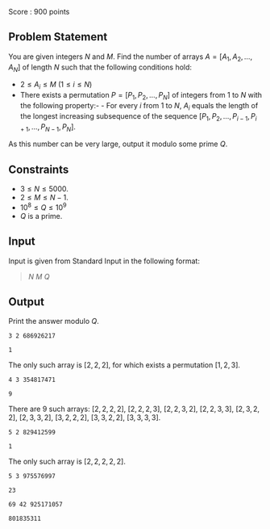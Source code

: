 Score : $900$ points

## Problem Statement

You are given integers $N$ and $M$.
Find the number of arrays $A=[A_1, A_2, \ldots, A_N]$ of length $N$ such that the following conditions hold:

- $2 \le A_i \le M$ ($1 \leq i \leq N$)
- There exists a permutation $P=[P_1,P_2,\ldots,P_N]$ of integers from $1$ to $N$ with the following property:-   - For every $i$ from $1$ to $N$, $A_i$ equals the length of the longest increasing subsequence of the sequence $[P_1, P_2, \ldots, P_{i-1}, P_{i+1}, \ldots, P_{N-1}, P_N]$.

As this number can be very large, output it modulo some prime $Q$.

## Constraints

- $3 \le N \le 5000$.
- $2 \le M \le N-1$.
- $10^8 \le Q \le 10^9$
- $Q$ is a prime.

## Input

Input is given from Standard Input in the following format:

> $N$ $M$ $Q$

## Output

Print the answer modulo $Q$.

```input1
3 2 686926217
```

```output1
1
```

The only such array is $[2, 2, 2]$, for which exists a permutation $[1, 2, 3]$.

```input2
4 3 354817471
```

```output2
9
```

There are $9$ such arrays: $[2, 2, 2, 2]$, $[2, 2, 2, 3]$, $[2, 2, 3, 2]$, $[2, 2, 3, 3]$, $[2, 3, 2, 2]$, $[2, 3, 3, 2]$, $[3, 2, 2, 2]$, $[3, 3, 2, 2]$, $[3, 3, 3, 3]$.

```input3
5 2 829412599
```

```output3
1
```

The only such array is $[2, 2, 2, 2, 2]$.

```input4
5 3 975576997
```

```output4
23
```

```input5
69 42 925171057
```

```output5
801835311
```
